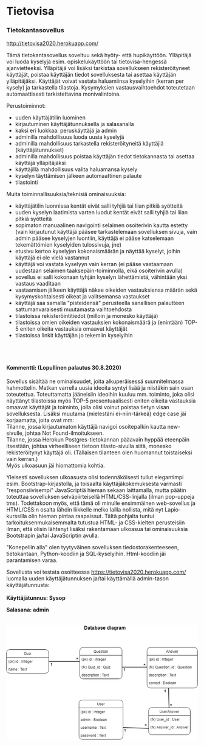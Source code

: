 # Tietovisa
<h3>Tietokantasovellus</h3>

http://tietovisa2020.herokuapp.com/

Tämä tietokantasovellus soveltuu sekä hyöty- että hupikäyttöön. Ylläpitäjä voi luoda kyselyjä esim. opiskelukäyttöön 
tai tietovisa-hengessä ajanvietteeksi. Ylläpitäjä voi lisäksi tarkistaa sovellukseen rekisteröityneet käyttäjät, poistaa käyttäjän
tiedot sovelluksesta tai asettaa käyttäjän ylläpitäjäksi. Käyttäjät voivat vastata haluamiinsa kyselyihin (kerran per kysely) ja 
tarkastella tilastoja. Kysymyksien vastausvaihtoehdot toteutetaan automaattisesti tarkistettavina monivalintoina.

Perustoiminnot:

- uuden käyttäjätilin luominen
- kirjautuminen käyttäjätunnuksella ja salasanalla
- kaksi eri luokkaa: peruskäyttäjä ja admin
- adminilla mahdollisuus luoda uusia kyselyjä
- adminilla mahdollisuus tarkastella rekisteröityneitä käyttäjiä (käyttäjätunnukset)
- adminilla mahdollisuus poistaa käyttäjän tiedot tietokannasta tai asettaa käyttäjä ylläpitäjäksi
- käyttäjillä mahdollisuus valita haluamansa kysely
- kyselyn täyttämisen jälkeen automaattinen palaute
- tilastointi

Muita toiminnallisuuksia/teknisiä ominaisuuksia:

- käyttäjätilin luonnissa kentät eivät salli tyhjiä tai liian pitkiä syötteitä
- uuden kyselyn laatimista varten luodut kentät eivät salli tyhjiä tai liian pitkiä syötteitä
- sopimaton manuaalinen navigointi selaimen osoiterivin kautta estetty (vain kirjautunut käyttäjä pääsee tarkastelemaan sovelluksen
sivuja, vain admin pääsee kyselyjen luontiin, käyttäjä ei pääse katselemaan tekemättömien kyselyiden tulossivuja, jne)
- etusivu kertoo kyselyjen kokonaismäärän ja näyttää kyselyt, joihin käyttäjä ei ole vielä vastannut
- käyttäjä voi vastata kyselyyn vain kerran (ei pääse vastaamaan uudestaan selaimen taaksepäin-toiminnolla, eikä osoiterivin avulla)
- sovellus ei salli kokonaan tyhjän kyselyn lähettämistä, vähintään yksi vastaus vaaditaan
- vastaamisen jälkeen käyttäjä näkee oikeiden vastauksiensa määrän sekä kysymyskohtaisesti oikeat ja valitsemansa vastaukset
- käyttäjä saa samalla "pisteidensä" perusteella sanallisen palautteen sattumanvaraisesti muutamasta vaihtoehdosta
- tilastoissa rekisteröintitiedot (milloin ja monesko käyttäjä)
- tilastoissa omien oikeiden vastauksien kokonaismäärä ja (enintään) TOP-5 eniten oikeita vastauksia omaavat käyttäjät
- tilastoissa linkit käyttäjän jo tekemiin kyselyihin

<br></br>
<h4>Kommentti: (Lopullinen palautus 30.8.2020)</h4>

Sovellus sisältää ne ominaisuudet, joita alkuperäisessä suunnitelmassa hahmottelin. Matkan varrella uusia ideoita syntyi lisää ja 
niistäkin sain osan toteutettua. Toteuttamatta jääneisiin ideoihin kuuluu mm. toiminto, joka olisi näyttänyt tilastoissa myös 
TOP-5 prosentuaalisesti eniten oikeita vastauksia omaavat käyttäjät ja toiminto, jolla olisi voinut poistaa tietyn visan sovelluksesta. 
Lisäksi muutama (mielestäni ei-niin-tärkeä) edge case jäi korjaamatta, joita ovat mm:  
Tilanne, jossa kirjautumaton käyttäjä navigoi osoitepalkin kautta new-sivulle, johtaa Not Found-ilmoitukseen.  
Tilanne, jossa Herokun Postgres-tietokannan pääavain hyppää eteenpäin itsestään, johtaa virheelliseen tietoon tilasto-sivulla siitä, 
monesko rekisteröitynyt käyttäjä oli. (Tällaisen tilanteen olen huomannut toistaiseksi vain kerran.)  
Myös ulkoasuun jäi hiomattomia kohtia.

Yleisesti sovelluksen ulkoasusta olisi todennäköisesti tullut elegantimpi esim. Bootstrap-kirjastolla, ja toisaalta käyttäjäkokemuksesta 
varmasti "responsiivisempi" JavaScriptiä hieman sekaan laittamalla, mutta päätin toteuttaa sovelluksen selväpiirteisellä HTML/CSS-linjalla 
(ilman pop-uppeja tms). Todettakoon myös, että tämä oli minulle ensimmäinen web-sovellus ja HTML/CSS:n osalta lähdin liikkelle melko lailla
nollista, mitä nyt Lapio-kurssilla olin hieman pintaa raapaissut. Tältä pohjalta tuntui tarkoituksenmukaisemmalta tutustua HTML- ja CSS-kielten
perusteisiin ilman, että olisin lähtenyt lisäksi rakentamaan ulkoasua tai ominaisuuksia Bootstrapin ja/tai JavaScriptin avulla.

"Konepellin alla" olen tyytyväinen sovelluksen tiedostorakenteeseen, tietokantaan, Python-koodiin ja SQL-kyselyihin. 
Html-koodiin jäi parantamisen varaa.

Sovellusta voi testata osoitteessa https://tietovisa2020.herokuapp.com/ luomalla uuden käyttäjätunnuksen ja/tai käyttämällä admin-tason käyttäjätunnusta:
<br/><br/>
<b>Käyttäjätunnus: Sysop

Salasana: admin</b>
<br/><br/>


![Tietokantakaavio](/db.png)
